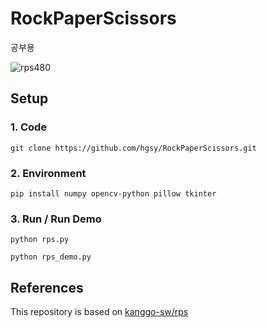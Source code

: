# RockPaperScissors
공부용

![rps480](https://github.com/user-attachments/assets/546975b2-1fb9-41c4-b322-f6b5e79faee7)

## Setup
### 1. Code
```
git clone https://github.com/hgsy/RockPaperScissors.git
```

### 2. Environment
```
pip install numpy opencv-python pillow tkinter
```

### 3. Run / Run Demo

```
python rps.py
```
```
python rps_demo.py
```


## References
This repository is based on [kanggo-sw/rps](https://github.com/kanggo-sw/rps)
